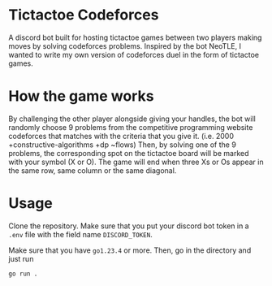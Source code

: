 # Tictactoe Codeforces
A discord bot built for hosting tictactoe games between two players making moves by solving codeforces problems. Inspired by the bot NeoTLE, I wanted to write my own version of codeforces duel in the form of tictactoe games.

# How the game works
By challenging the other player alongside giving your handles, the bot will randomly choose 9 problems from the competitive programming website codeforces that matches with the criteria that you give it. (i.e. 2000 +constructive-algorithms +dp ~flows) Then, by solving one of the 9 problems, the corresponding spot on the tictactoe board will be marked with your symbol (X or O). The game will end when three Xs or Os appear in the same row, same column or the same diagonal.

# Usage
Clone the repository. Make sure that you put your discord bot token in a `.env` file with the field name `DISCORD_TOKEN`.

Make sure that you have `go1.23.4` or more. Then, go in the directory and just run

```
go run .
```
